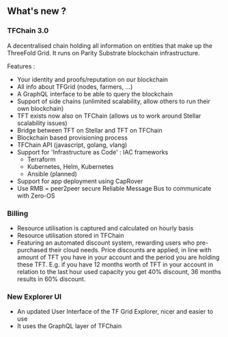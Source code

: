 ## What's new ?

### TFChain 3.0

A decentralised chain holding all information on entities that make up the ThreeFold Grid. It runs on Parity Substrate blockchain infrastructure.

Features :
- Your identity and proofs/reputation on our blockchain
- All info about TFGrid (nodes, farmers, ...)
- A GraphQL interface to be able to query the blockchain
- Support of side chains (unlimited scalability, allow others to run their own blockchain)
- TFT exists now also on TFChain (allows us to work around Stellar scalability issues)
- Bridge between TFT on Stellar and TFT on TFChain
- Blockchain based provisioning process
- TFChain API (javascript, golang, vlang)
- Support for 'Infrastructure as Code' : IAC frameworks
   - Terraform
   - Kubernetes, Helm, Kubernetes
   - Ansible (planned)
- Support for app deployment using CapRover
- Use RMB = peer2peer secure Reliable Message Bus to communicate with Zero-OS

### Billing

- Resource utilisation is captured and calculated on hourly basis
- Resource utilisation stored in TFChain
- Featuring an automated discount system, rewarding users who pre-purchased their cloud needs. Price discounts are applied, in line with amount of TFT you have in your account and the period you are holding these TFT.
E.g. if you have 12 months worth of TFT in your account in relation to the last hour used capacity you get 40% discount, 36 months results in 60% discount. 

### New Explorer UI

- An updated User Interface of the TF Grid Explorer, nicer and easier to use
- It uses the GraphQL layer of TFChain
